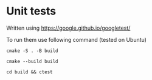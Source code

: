 # Unit tests

Written using https://google.github.io/googletest/

To run them use following command (tested on Ubuntu)
```shell
cmake -S . -B build
```
```shell
cmake --build build
```
```shell
cd build && ctest
```
